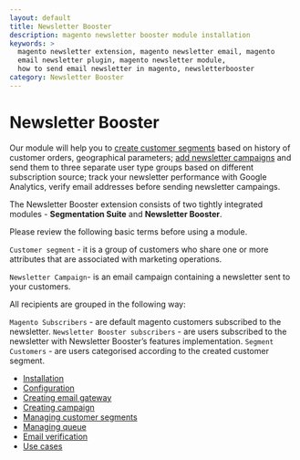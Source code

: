 ```yaml
---
layout: default
title: Newsletter Booster
description: magento newsletter booster module installation
keywords: >
  magento newsletter extension, magento newsletter email, magento
  email newsletter plugin, magento newsletter module,
  how to send email newsletter in magento, newsletterbooster
category: Newsletter Booster
---
```


# Newsletter Booster

Our module will help you to [create customer segments](managing-customer-segments/) based on history of customer orders, geographical parameters; [add newsletter campaigns](creating-campaign/) and send them to three separate user type groups based on different subscription source; track your newsletter performance with Google Analytics, verify email addresses before sending newsletter campaings.  

The Newsletter Booster extension consists of two tightly integrated modules - **Segmentation Suite** and **Newsletter Booster**.

Please review the following basic terms before using a module.

`Customer segment` - it is a group of customers who share one or more attributes that are associated with marketing operations.

`Newsletter Campaign`- is an email campaign containing a newsletter sent to your customers.

All recipients are grouped in the following way:

`Magento Subscribers` - are default magento customers subscribed to the newsletter.
`Newsletter Booster subscribers` - are users subscribed to the newsletter with Newsletter Booster’s features implementation.
`Segment Customers` - are users categorised according to the created customer segment.

- [Installation](installation/)
- [Configuration](configuration/)
- [Creating email gateway](creating-email-gateway/)
- [Creating campaign](creating-campaign/)
- [Managing customer segments](managing-customer-segments/)
- [Managing queue](managing-queue/)
- [Email verification](email-verification/)
- [Use cases](use-cases/)

